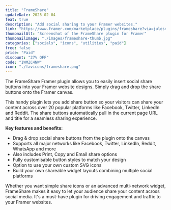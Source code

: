 ```yaml
---
title: "FrameShare"
updateDate: 2025-02-04
feat: true
description: "Add social sharing to your Framer websites."
link: "https://www.framer.com/marketplace/plugins/frameshare?via=julesvcode"
thumbnailAlt: "Screenshot of the FrameShare plugin for Framer"
thumbnailImage: "./images/frameshare-thumb.jpg"
categories: ["socials", "icons", "utilities", "paid"]
free: false
price: "Paid"
discount: "27% OFF"
code: "IWMZC4NW"
icon: "./favicons/frameshare.png"
---
```


The FrameShare Framer plugin allows you to easily insert social share buttons into your Framer website designs. Simply drag and drop the share buttons onto the Framer canvas.

This handy plugin lets you add share button so your visitors can share your content across over 20 popular platforms like Facebook, Twitter, LinkedIn and Reddit. The share buttons automatically pull in the current page URL and title for a seamless sharing experience.

<b>Key features and benefits:</b>

- Drag & drop social share buttons from the plugin onto the canvas
- Supports all major networks like Facebook, Twitter, LinkedIn, Reddit, WhatsApp and more
- Also includes Print, Copy and Email share options 
- Fully customisable button styles to match your design 
- Option to use your own custom SVG icons
- Build your own shareable widget layouts combining multiple social platforms

Whether you want simple share icons or an advanced multi-network widget, FrameShare makes it easy to let your audience share your content across social media. It's a must-have plugin for driving engagement and traffic to your Framer websites.